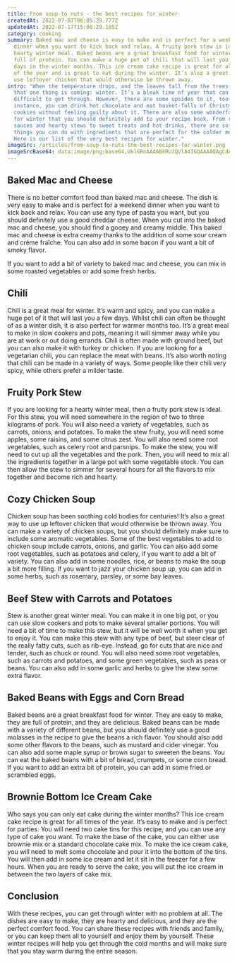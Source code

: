 ```yaml
---
title: From soup to nuts - the best recipes for winter
createdAt: 2022-07-07T06:05:39.777Z
updatedAt: 2022-07-17T15:00:29.185Z
category: cooking
summary: Baked mac and cheese is easy to make and is perfect for a weekend
  dinner when you want to kick back and relax. A fruity pork stew is ideal for a
  hearty winter meal. Baked beans are a great breakfast food for winter and are
  full of protein. You can make a huge pot of chili that will last you for a few
  days in the winter months. This ice cream cake recipe is great for all times
  of the year and is great to eat during the winter. It’s also a great way to
  use leftover chicken that would otherwise be thrown away.
intro: "When the temperature drops, and the leaves fall from the trees, we know
  that one thing is coming: winter. It’s a bleak time of year that can be
  difficult to get through. However, there are some upsides to it, too. For
  instance, you can drink hot chocolate and eat basket-fulls of Christmas
  cookies without feeling guilty about it. There are also some wonderful recipes
  for winter that you should definitely add to your recipe book. From rich
  sauces and hearty stews to sweet treats and hot drinks, there are so many
  things you can do with ingredients that are perfect for the colder months.
  Here is our list of the very best recipes for winter."
imageSrc: /articles/from-soup-to-nuts-the-best-recipes-for-winter.png
imageSrcBase64: data:image/png;base64,UklGRnAAAABXRUJQVlA4IGQAAAAQAgCdASoKAAoAAUAmJQBOgMVp3FVZC6AAAP7+3+Pn/eLOsWNnopJHfEc4PRIOpyOU8q4283qrhu5FWGmGOhP4IRb6duYrsTd9S9fa9cI/i+1iziPiBU7m4scV9T9ZPzQcQAAA
---
```


## Baked Mac and Cheese

There is no better comfort food than baked mac and cheese. The dish is very easy to make and is perfect for a weekend dinner when you want to kick back and relax.
You can use any type of pasta you want, but you should definitely use a good cheddar cheese. When you cut into the baked mac and cheese, you should find a gooey and creamy middle.
This baked mac and cheese is extra creamy thanks to the addition of some sour cream and crème fraîche. You can also add in some bacon if you want a bit of smoky flavor.

If you want to add a bit of variety to baked mac and cheese, you can mix in some roasted vegetables or add some fresh herbs.

## Chili

Chili is a great meal for winter. It’s warm and spicy, and you can make a huge pot of it that will last you a few days.
Whilst chili can often be thought of as a winter dish, it is also perfect for warmer months too. It’s a great meal to make in slow cookers and pots, meaning it will simmer away while you are at work or out doing errands.
Chili is often made with ground beef, but you can also make it with turkey or chicken. If you are looking for a vegetarian chili, you can replace the meat with beans.
It’s also worth noting that chili can be made in a variety of ways. Some people like their chili very spicy, while others prefer a milder taste.

## Fruity Pork Stew

If you are looking for a hearty winter meal, then a fruity pork stew is ideal.
For this stew, you will need somewhere in the region of two to three kilograms of pork. You will also need a variety of vegetables, such as carrots, onions, and potatoes.
To make the stew fruity, you will need some apples, some raisins, and some citrus zest. You will also need some root vegetables, such as celery root and parsnips.
To make the stew, you will need to cut up all the vegetables and the pork. Then, you will need to mix all the ingredients together in a large pot with some vegetable stock.
You can then allow the stew to simmer for several hours for all the flavors to mix together and become rich and hearty.

## Cozy Chicken Soup

Chicken soup has been soothing cold bodies for centuries! It’s also a great way to use up leftover chicken that would otherwise be thrown away.
You can make a variety of chicken soups, but you should definitely make sure to include some aromatic vegetables.
Some of the best vegetables to add to chicken soup include carrots, onions, and garlic. You can also add some root vegetables, such as potatoes and celery, if you want to add a bit of variety.
You can also add in some noodles, rice, or beans to make the soup a bit more filling.
If you want to jazz your chicken soup up, you can add in some herbs, such as rosemary, parsley, or some bay leaves.

## Beef Stew with Carrots and Potatoes

Stew is another great winter meal. You can make it in one big pot, or you can use slow cookers and pots to make several smaller portions.
You will need a bit of time to make this stew, but it will be well worth it when you get to enjoy it.
You can make this stew with any type of beef, but steer clear of the really fatty cuts, such as rib-eye. Instead, go for cuts that are nice and tender, such as chuck or round.
You will also need some root vegetables, such as carrots and potatoes, and some green vegetables, such as peas or beans.
You can also add in some garlic and herbs to give the stew some extra flavor.

## Baked Beans with Eggs and Corn Bread

Baked beans are a great breakfast food for winter. They are easy to make, they are full of protein, and they are delicious.
Baked beans can be made with a variety of different beans, but you should definitely use a good molasses in the recipe to give the beans a rich flavor.
You should also add some other flavors to the beans, such as mustard and cider vinegar. You can also add some maple syrup or brown sugar to sweeten the beans.
You can eat the baked beans with a bit of bread, crumpets, or some corn bread. If you want to add an extra bit of protein, you can add in some fried or scrambled eggs.

## Brownie Bottom Ice Cream Cake

Who says you can only eat cake during the winter months? This ice cream cake recipe is great for all times of the year. It’s easy to make and is perfect for parties.
You will need two cake tins for this recipe, and you can use any type of cake you want. To make the base of the cake, you can either use brownie mix or a standard chocolate cake mix.
To make the ice cream cake, you will need to melt some chocolate and pour it into the bottom of the tins. You will then add in some ice cream and let it sit in the freezer for a few hours. When you are ready to serve the cake, you will put the ice cream in between the two layers of cake mix.

## Conclusion

With these recipes, you can get through winter with no problem at all. The dishes are easy to make, they are hearty and delicious, and they are the perfect comfort food.
You can share these recipes with friends and family, or you can keep them all to yourself and enjoy them by yourself.
These winter recipes will help you get through the cold months and will make sure that you stay warm during the entire season.
